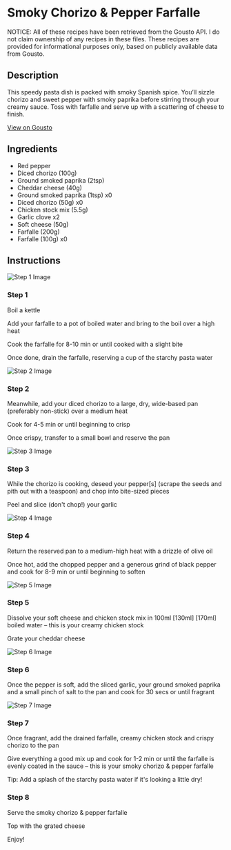 # Smoky Chorizo & Pepper Farfalle

NOTICE: All of these recipes have been retrieved from the Gousto API. I do not claim ownership of any recipes in these files. These recipes are provided for informational purposes only, based on publicly available data from Gousto.

## Description

This speedy pasta dish is packed with smoky Spanish spice. You’ll sizzle chorizo and sweet pepper with smoky paprika before stirring through your creamy sauce. Toss with farfalle and serve up with a scattering of cheese to finish.

[View on Gousto](https://www.gousto.co.uk/recipes/cookbook/smoky-chorizo-red-pepper-pasta)

## Ingredients

- Red pepper
- Diced chorizo (100g)
- Ground smoked paprika (2tsp)
- Cheddar cheese (40g)
- Ground smoked paprika (1tsp) x0
- Diced chorizo (50g) x0
- Chicken stock mix (5.5g)
- Garlic clove x2
- Soft cheese (50g)
- Farfalle (200g)
- Farfalle (100g) x0

## Instructions

![Step 1 Image](https://production-media.gousto.co.uk/cms/recipe-step-image/Step-1-1670340078166-x200.jpg)

### Step 1

Boil a kettle

Add your farfalle to a pot of boiled water and bring to the boil over a high heat

Cook the farfalle for 8-10 min or until cooked with a slight bite

Once done, drain the farfalle, reserving a cup of the starchy pasta water

![Step 2 Image](https://production-media.gousto.co.uk/cms/recipe-step-image/Step-2-1670340082557-x200.jpg)

### Step 2

Meanwhile, add your diced chorizo to a large, dry, wide-based pan (preferably non-stick) over a medium heat

Cook for 4-5 min or until beginning to crisp

Once crispy, transfer to a small bowl and reserve the pan

![Step 3 Image](https://production-media.gousto.co.uk/cms/recipe-step-image/Step-3-1670340086884-x200.jpg)

### Step 3

While the chorizo is cooking, deseed your pepper[s] (scrape the seeds and pith out with a teaspoon) and chop into bite-sized pieces

Peel and slice (don't chop!) your garlic

![Step 4 Image](https://production-media.gousto.co.uk/cms/recipe-step-image/Step-4-1670340090495-x200.jpg)

### Step 4

Return the reserved pan to a medium-high heat with a drizzle of olive oil

Once hot, add the chopped pepper and a generous grind of black pepper and cook for 8-9 min or until beginning to soften

![Step 5 Image](https://production-media.gousto.co.uk/cms/recipe-step-image/Step-5-1670340093845-x200.jpg)

### Step 5

Dissolve your soft cheese and chicken stock mix in 100ml <span class="text-purple">[130ml] </span><span class="text-danger">[170ml]</span> boiled water – this is your creamy chicken stock

Grate your cheddar cheese

![Step 6 Image](https://production-media.gousto.co.uk/cms/recipe-step-image/Step-6-1670340097761-x200.jpg)

### Step 6

Once the pepper is soft, add the sliced garlic, your ground smoked paprika and a small pinch of salt to the pan and cook for 30 secs or until fragrant

![Step 7 Image](https://production-media.gousto.co.uk/cms/recipe-step-image/Step-7-1670340102154-x200.jpg)

### Step 7

Once fragrant, add the drained farfalle, creamy chicken stock and crispy chorizo to the pan

Give everything a good mix up and cook for 1-2 min or until the farfalle is evenly coated in the sauce – this is your smoky chorizo & pepper farfalle

Tip: Add a splash of the starchy pasta water if it's looking a little dry!

### Step 8

Serve the smoky chorizo & pepper farfalle

Top with the grated cheese

Enjoy!

